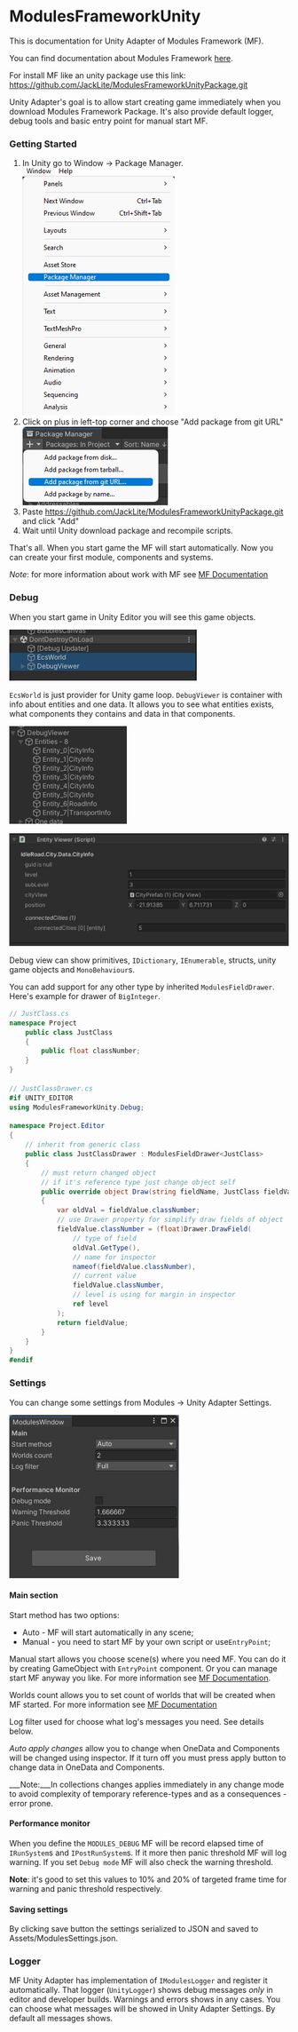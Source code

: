 # ModulesFrameworkUnity

This is documentation for Unity Adapter of Modules Framework (MF).

You can find documentation about Modules Framework
[here](https://github.com/JackLite/ModulesFramework).

For install MF like an unity package use this link:
https://github.com/JackLite/ModulesFrameworkUnityPackage.git

Unity Adapter's goal is to allow start creating game immediately when you download Modules Framework Package. It's also provide default logger, debug tools and basic entry point for manual start MF.

### Getting Started

1. In Unity go to Window -> Package Manager.<br>
![pkg](/doc/GettingStarted_img1.png)
2. Click on plus in left-top corner and choose "Add package from git URL"<br>
![pkg](/doc/GettingStarted_img2.png)
3. Paste https://github.com/JackLite/ModulesFrameworkUnityPackage.git 
and click "Add"
4. Wait until Unity download package and recompile scripts.

That's all. When you start game the MF will start automatically.
Now you can create your first module, components and systems.

_Note_: for more information about work with MF see 
[MF Documentation](https://github.com/JackLite/ModulesFramework/blob/main/README.md#getting-started)

### Debug

When you start game in Unity Editor you will see this game objects.

![pkg](/doc/Debug_img1.png)

`EcsWorld` is just provider for Unity game loop. `DebugViewer` is 
container with info about entities and one data. It allows you to see
what entities exists, what components they contains and data in that
components.

![pkg](/doc/Debug_img2.png)

![pkg](/doc/Debug_img3.png)

Debug view can show primitives, `IDictionary`, `IEnumerable`, structs, unity game objects and `MonoBehaviour`s.

You can add support for any other type by inherited 
`ModulesFieldDrawer`. Here's example for drawer of `BigInteger`.

```csharp
// JustClass.cs
namespace Project
    public class JustClass
    {
        public float classNumber;
    }
}

// JustClassDrawer.cs
#if UNITY_EDITOR
using ModulesFrameworkUnity.Debug;

namespace Project.Editor
{
    // inherit from generic class 
    public class JustClassDrawer : ModulesFieldDrawer<JustClass>
    {
        // must return changed object
        // if it's reference type just change object self
        public override object Draw(string fieldName, JustClass fieldValue, int level)
        {
            var oldVal = fieldValue.classNumber;
            // use Drawer property for simplify draw fields of object
            fieldValue.classNumber = (float)Drawer.DrawField(
                // type of field
                oldVal.GetType(),
                // name for inspector
                nameof(fieldValue.classNumber),
                // current value
                fieldValue.classNumber,
                // level is using for margin in inspector
                ref level
            );
            return fieldValue;
        }
    }
}
#endif
```

### Settings

You can change some settings from Modules -> Unity Adapter Settings.

![pkg](/doc/Settings_img1.png)

#### Main section

Start method has two options:
- Auto - MF will start automatically in any scene;
- Manual - you need to start MF by your own script or use`EntryPoint`;

Manual start allows you choose scene(s) where you need MF. You can
do it by creating GameObject with `EntryPoint` component. Or you
can manage start MF anyway you like. For more information see
[MF Documentation](https://github.com/JackLite/ModulesFramework#getting-started).

Worlds count allows you to set count of worlds that will be created when MF started. For more information see [MF Documentation](https://github.com/JackLite/ModulesFramework#multiple-worlds)

Log filter used for choose what log's messages you need. See details below.

_Auto apply changes_ allow you to change when OneData and Components will be changed using inspector. If it turn off you must press apply button to change data in OneData and Components.

___Note:___In collections changes applies immediately in any change mode to avoid complexity of temporary reference-types and as a consequences - error prone.

#### Performance monitor

When you define the `MODULES_DEBUG` MF will be record elapsed time of `IRunSystem`s and `IPostRunSystem`s. If it more then panic threshold MF will log warning. If you set `Debug mode` MF will also check the warning threshold.

**Note**: it's good to set this values to 10% and 20% of targeted frame time for warning and panic threshold respectively.

#### Saving settings
By clicking save button the settings serialized to JSON and saved to 
Assets/ModulesSettings.json.

### Logger

MF Unity Adapter has implementation of `IModulesLogger` and register
it automatically. That logger (`UnityLogger`) shows debug messages
_only_ in editor and developer builds. Warnings and errors shows in
any cases. You can choose what messages will be showed in 
Unity Adapter Settings. By default all messages shows.
